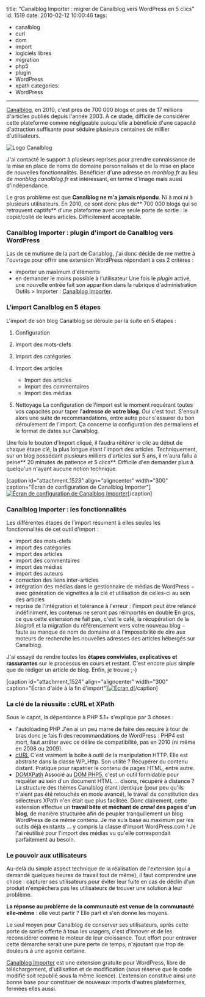 title: "Canalblog Importer : migrer de Canalblog vers WordPress en 5 clics"
id: 1519
date: 2010-02-12 10:00:46
tags: 
- canalblog
- curl
- dom
- import
- logiciels libres
- migration
- php5
- plugin
- WordPress
- xpath
categories: 
- WordPress
---

[Canalblog](http://www.canalblog.com/), en 2010, c'est près de 700 000 blogs et près de 17 millions d'articles publiés depuis l'année 2003\. À ce stade, difficile de considérer cette plateforme comme négligeable puisqu'elle a bénéficié d'une capacité d'attraction suffisante pour séduire plusieurs centaines de millier d'utilisateurs.

![](https://oncletom.io/images/2010/02/canalblog.png "Logo Canalblog")

J'ai contacté le support à plusieurs reprises pour prendre connaissance de la mise en place de noms de domaine personnalisés et de la mise en place de nouvelles fonctionnalités. Bénéficier d'une adresse en _monblog.fr_ au lieu de _monblog.canalblog.fr_ est intéressant, en terme d'image mais aussi d'indépendance.

Le gros problème est que **Canalblog ne m'a jamais répondu**. Ni à moi ni à plusieurs utilisateurs.
En 2010, ce sont donc plus de** 700 000 blogs qui se retrouvent captifs** d'une plateforme avec une seule porte de sortie : le copié/collé de leurs articles. Difficilement acceptable.

### <!--more-->Canalblog Importer : plugin d'import de Canalblog vers WordPress

Las de ce mutisme de la part de Canablog, j'ai donc décide de me mettre à l'ouvrage pour offrir une extension WordPress répondant à ces 2 critères :

*   importer un maximum d'éléments
*   en demander le moins possible à l'utilisateur
Une fois le _plugin_ activé, une nouvelle entrée fait son apparition dans la rubrique d'administration Outils &gt; Importer : [Canalblog Importer](http://wordpress.org/extend/plugins/canalblog-importer/).

### L'import Canalblog en 5 étapes

L'import de son blog Canalblog se déroule par la suite en 5 étapes :

1.  Configuration
2.  Import des mots-clefs
3.  Import des catégories
4.  Import des articles

    *   Import des articles
    *   Import des commentaires
    *   Import des médias

5.  Nettoyage
La configuration de l'import est le moment requérant toutes vos capacités pour taper l'**adresse de votre blog**. Oui c'est tout. S'ensuit alors une suite de recommandations, entre autre pour s'assurer du bon déroulement de l'import. Ça concerne la configuration des permaliens et le format de dates sur Canalblog.

Une fois le bouton d'import cliqué, il faudra réitérer le clic au début de chaque étape clé, la plus longue étant l'import des articles.
Techniquement, sur un blog possédant plusieurs milliers d'articles sur 5 ans, il m'aura fallu à peine** 20 minutes de patience et 5 clics**.
Difficile d'en demander plus à quelqu'un n'ayant aucune notion technique.

[caption id="attachment_1523" align="aligncenter" width="300" caption="Écran de configuration de Canalblog Importer"][![](https://oncletom.io/images/2010/02/screenshot-11-300x123.png "Écran de configuration de Canalblog Importer")](https://oncletom.io/images/2010/02/screenshot-11.png)[/caption]

### Canalblog Importer : les fonctionnalités

Les différentes étapes de l'import résument à elles seules les fonctionnalités de cet outil d'import :

*   import des mots-clefs
*   import des catégories
*   import des articles
*   import des commentaires
*   import des médias
*   import des auteurs
*   correction des liens inter-articles
*   intégration des médias dans le gestionnaire de médias de WordPress − avec génération de vignettes à la clé et utilisation de celles-ci au sein des articles
*   reprise de l'intégration et tolérance à l'erreur : l'import peut être relancé indéfiniment, les contenus ne seront pas réimportés en double
En gros, ce que cette extension ne fait pas, c'est le café, la récupération de la _blogroll_ et la migration du référencement vers votre nouveau blog − faute au manque de nom de domaine et à l'impossibilité de dire aux moteurs de recherche les nouvelles adresses des articles hébergés sur Canalblog.

J'ai essayé de rendre toutes les **étapes conviviales, explicatives et rassurantes** sur le processus en cours et restant. C'est encore plus simple que de rédiger un article de blog. Enfin, je trouve ;-)

[caption id="attachment_1524" align="aligncenter" width="300" caption="Écran d&#39;aide à la fin d&#39;import"][![](https://oncletom.io/images/2010/02/screenshot-2-300x142.png "Écran d")](https://oncletom.io/images/2010/02/screenshot-2.png)[/caption]

### La clé de la réussite : cURL et XPath

Sous le capot, la dépendance à PHP 5.1+ s'explique par 3 choses :

*   l'autoloading PHP
J'en ai un peu marre de faire des require à tour de bras donc je fais fi des recommandations de WordPress : PHP4 est mort, faut arrêter avec ce délire de compatibilité, pas en 2010 (ni même en 2008 ou 2009).
*   [cURL](http://fr.php.net/manual/en/book.curl.php)
C'est vraiment la boîte à outil de la manipulation HTTP. Elle est abstraite dans la classe WP_Http. Son utilité ? Récupérer du contenu distant. Pratique pour rapatrier le contenu de pages HTML, entre autre.
*   [DOMXPath](http://fr.php.net/manual/en/class.domxpath.php)
Associé au [DOM PHP5](http://fr.php.net/manual/en/book.dom.php), c'est un outil formidable pour requêter au sein d'un document HTML ... disons, récupéré à distance ? La structure des thèmes Canalblog étant identique (pour peu qu'ils n'aient pas été retouchés en mode avancé), le travail de constitution des sélecteurs XPath n'en était que plus facilitée.
Donc clairement, cette extension effectue un **travail bête et méchant de _crawl_ des pages d'un blog**, de manière structurée afin de peupler tranquillement un blog WordPress de ce même contenu.
Je me suis basé au maximum par les outils déjà existants ... y compris la classe d'import WordPress.com ! Je l'ai réutilisé pour l'import des médias vu qu'elle correspondait parfaitement au besoin.

### Le pouvoir aux utilisateurs

Au-delà du simple aspect technique de la réalisation de l'extension (qui a demandé quelques heures de travail tout de même), il faut comprendre une chose : capturer ses utilisateurs pour éviter leur fuite en cas de déclin d'un produit n'empêchera pas les utilisateurs de trouver une solution à leur problème.

**La réponse au problème de la communauté est venue de la communauté elle-même** : elle veut partir ? Elle part et s'en donne les moyens.

Le seul moyen pour Canalblog de conserver ses utilisateurs, après cette porte de sortie offerte à tous les usagers, c'est d'innover et de les reconsidérer comme le moteur de leur croissance. Tout effort pour entraver cette démarche serait une pure perte de temps, n'ajoutant que trop de douleurs à une agonie certaine.

[Canalblog Importer](http://wordpress.org/extend/plugins/canalblog-importer/) est une extension gratuite pour WordPress, libre de téléchargement, d'utilisation et de modification (sous réserve que le code modifié soit republié sous la même licence). L'extension constitue ainsi une bonne base pour constituer de nouveaux imports d'autres plateformes, fermées elles aussi.